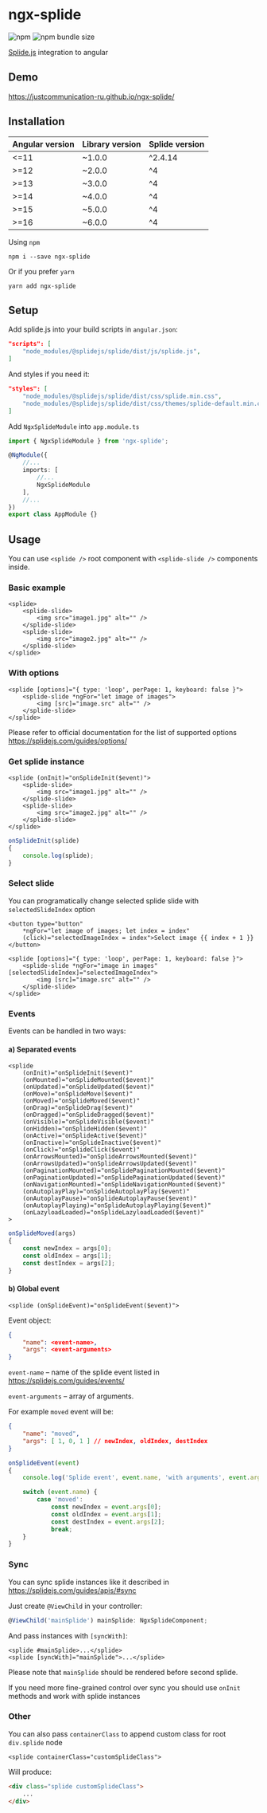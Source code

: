 # ngx-splide

![npm](https://img.shields.io/npm/v/ngx-splide)
![npm bundle size](https://img.shields.io/bundlephobia/min/ngx-splide)

[Splide.js](https://splidejs.com/) integration to angular

## Demo

https://justcommunication-ru.github.io/ngx-splide/

## Installation

| Angular version | Library version | Splide version |
|-----------------|-----------------|--------------|
| &lt;=11         | ~1.0.0          | ^2.4.14      |
| &gt;=12         | ~2.0.0          | ^4           |
| &gt;=13         | ~3.0.0          | ^4           |
| &gt;=14         | ~4.0.0          | ^4           |
| &gt;=15         | ~5.0.0          | ^4           |
| &gt;=16         | ~6.0.0          | ^4           |

Using `npm`

`npm i --save ngx-splide`

Or if you prefer `yarn`

`yarn add ngx-splide`

## Setup

Add splide.js into your build scripts in `angular.json`:

```json
"scripts": [
    "node_modules/@splidejs/splide/dist/js/splide.js",
]
```

And styles if you need it:

```json
"styles": [
    "node_modules/@splidejs/splide/dist/css/splide.min.css",
    "node_modules/@splidejs/splide/dist/css/themes/splide-default.min.css"
]
```

Add `NgxSplideModule` into `app.module.ts`

```typescript
import { NgxSplideModule } from 'ngx-splide';

@NgModule({
    //...
    imports: [
        //...
        NgxSplideModule
    ],
    //...
})
export class AppModule {}
```

## Usage

You can use `<splide />` root component with `<splide-slide />` components inside.

### Basic example

```angular2html
<splide>
    <splide-slide>
        <img src="image1.jpg" alt="" />
    </splide-slide>
    <splide-slide>
        <img src="image2.jpg" alt="" />
    </splide-slide>
</splide>
```

### With options

```angular2html
<splide [options]="{ type: 'loop', perPage: 1, keyboard: false }">
    <splide-slide *ngFor="let image of images">
        <img [src]="image.src" alt="" />
    </splide-slide>
</splide>
```

Please refer to official documentation for the list of supported options https://splidejs.com/guides/options/

### Get splide instance

```angular2html
<splide (onInit)="onSplideInit($event)">
    <splide-slide>
        <img src="image1.jpg" alt="" />
    </splide-slide>
    <splide-slide>
        <img src="image2.jpg" alt="" />
    </splide-slide>
</splide>
```

```typescript
onSplideInit(splide)
{
    console.log(splide);
}
```

### Select slide

You can programatically change selected splide slide with `selectedSlideIndex` option

```angular2html
<button type="button" 
    *ngFor="let image of images; let index = index" 
    (click)="selectedImageIndex = index">Select image {{ index + 1 }}</button>

<splide [options]="{ type: 'loop', perPage: 1, keyboard: false }">
    <splide-slide *ngFor="image in images" [selectedSlideIndex]="selectedImageIndex">
        <img [src]="image.src" alt="" />
    </splide-slide>
</splide>
```

### Events

Events can be handled in two ways:

#### a) Separated events

```angular2html
<splide 
    (onInit)="onSplideInit($event)"
    (onMounted)="onSplideMounted($event)"
    (onUpdated)="onSplideUpdated($event)"
    (onMove)="onSplideMove($event)"
    (onMoved)="onSplideMoved($event)"
    (onDrag)="onSplideDrag($event)"
    (onDragged)="onSplideDragged($event)"
    (onVisible)="onSplideVisible($event)"
    (onHidden)="onSplideHidden($event)"
    (onActive)="onSplideActive($event)"
    (onInactive)="onSplideInactive($event)"
    (onClick)="onSplideClick($event)"
    (onArrowsMounted)="onSplideArrowsMounted($event)"
    (onArrowsUpdated)="onSplideArrowsUpdated($event)"
    (onPaginationMounted)="onSplidePaginationMounted($event)"
    (onPaginationUpdated)="onSplidePaginationUpdated($event)"
    (onNavigationMounted)="onSplideNavigationMounted($event)"
    (onAutoplayPlay)="onSplideAutoplayPlay($event)"
    (onAutoplayPause)="onSplideAutoplayPause($event)"
    (onAutoplayPlaying)="onSplideAutoplayPlaying($event)"
    (onLazyloadLoaded)="onSplideLazyloadLoaded($event)"
>
```

```typescript
onSplideMoved(args)
{
    const newIndex = args[0];
    const oldIndex = args[1];
    const destIndex = args[2];
}
```

#### b) Global event

```angular2html
<splide (onSplideEvent)="onSplideEvent($event)">
```

Event object:

```json
{
    "name": <event-name>,
    "args": <event-arguments>
}
```

```event-name``` – name of the splide event listed in https://splidejs.com/guides/events/

```event-arguments``` – array of arguments.

For example `moved` event will be:

```json
{
    "name": "moved",
    "args": [ 1, 0, 1 ] // newIndex, oldIndex, destIndex
}
```

```typescript
onSplideEvent(event)
{
    console.log('Splide event', event.name, 'with arguments', event.args);

    switch (event.name) {
        case 'moved':
            const newIndex = event.args[0];
            const oldIndex = event.args[1];
            const destIndex = event.args[2];
            break;
    }
}
```

### Sync

You can sync splide instances like it described in https://splidejs.com/guides/apis/#sync

Just create `@ViewChild` in your controller:

```typescript
@ViewChild('mainSplide') mainSplide: NgxSplideComponent;
```

And pass instances with `[syncWith]`:

```angular2html
<splide #mainSplide>...</splide>
<splide [syncWith]="mainSplide">...</splide>
```

Please note that `mainSplide` should be rendered before second splide.

If you need more fine-grained control over sync you should use `onInit` methods and work with splide instances

### Other

You can also pass `containerClass` to append custom class for root `div.splide` node

```angular2html
<splide containerClass="customSplideClass">
```

Will produce:

```html
<div class="splide customSplideClass">
    ...
</div>
```
